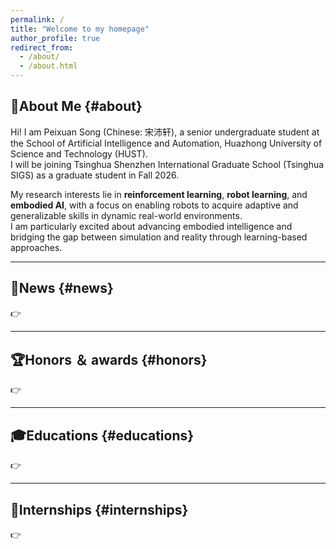 ```yaml
---
permalink: /
title: "Welcome to my homepage"
author_profile: true
redirect_from: 
  - /about/
  - /about.html
---
```


## 👤About Me {#about}
Hi! I am Peixuan Song (Chinese: 宋沛轩), a senior undergraduate student at the School of Artificial Intelligence and Automation, Huazhong University of Science and Technology (HUST).  
I will be joining Tsinghua Shenzhen International Graduate School (Tsinghua SIGS) as a graduate student in Fall 2026.  

My research interests lie in **reinforcement learning**, **robot learning**, and **embodied AI**, with a focus on enabling robots to acquire adaptive and generalizable skills in dynamic real-world environments.  
I am particularly excited about advancing embodied intelligence and bridging the gap between simulation and reality through learning-based approaches.  

---

## 📰News {#news}
👉 

---

## 🏆Honors ＆ awards {#honors}
👉 

---

## 🎓Educations {#educations}
👉 

---

## 💼Internships {#internships}
👉 
